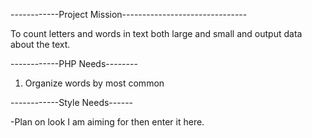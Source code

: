 ------------Project Mission-------------------------------

To count letters and words in text both large and small
and output data about the text.

------------PHP Needs--------

1) Organize words by most common

------------Style Needs------

-Plan on look I am aiming for then enter it here.


